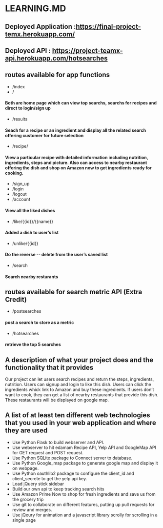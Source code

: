 # LEARNING.MD

## Deployed Application :https://final-project-temx.herokuapp.com/
## Deployed API : https://project-teamx-api.herokuapp.com/hotsearches
## routes available for app functions
* /index
* /
#### Both are home page which can view top searchs, searchs for recipes and direct to login/sign up
* /results
#### Seach for a recipe or an ingredient and display all the related search offering customer for future selection
* /recipe/<id>
#### View a particular recipe with detailed information including nutrition, ingredients, steps and picture. Also can access to nearby restaurant  offering the dish and shop on Amazon now to get ingredients ready for cooking.
* /sign_up
* /login
* /logout
* /account
#### View all the liked dishes 
* /like/{{id}}/{{name}}
#### Added a dish to user’s list 
* /unlike/{{id}}
#### Do the reverse -- delete from the user’s saved list 
* /search
#### Search nearby resturants 
## routes available for search metric API (Extra Credit)
* /postsearches
#### post a search to store as a metric
* /hotsearches
#### retrieve the top 5 searches
## A description of what your project does and the functionality that it provides
Our project can let users search recipes and return the steps, ingredients, nutrition. Users can signup and login to like this dish. Users can click the ingredients whick link to Amazon and buy these ingredients. If users don’t want to cook, they can get a list of nearby restaurants that provide this dish. These restaurants will be displayed on google map.
## A list of at least ten different web technologies that you used in your web application and where they are used
* Use Python Flask to build webserver and API.
* Use webserver to hit edamam Recipe API, Yelp API and GoogleMap API for GET request and POST request.
* Use Python SQLite package to Connect server to database.
* Use Python Google_map package to generate google map and display it on webpage.
* Use Python oauthlib2 package to configure the client_id and client_secrete to get the yelp api key.
* Load jQuery stick sidebar
* Build our own api to keep tracking search hits
* Use Amazon Prime Now to shop for fresh ingredients and save us from the grocery trip
* Use git to collaborate on different features, putting up pull requests for review and merges.
* Use jQeury for animation and a javascript library scrolly for scrolling in a single page
